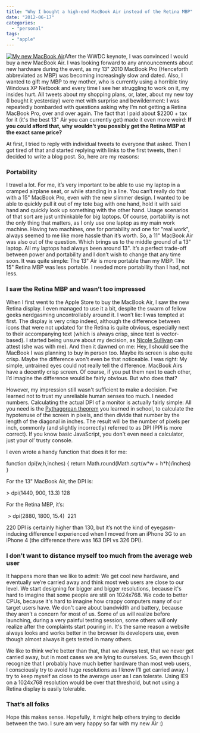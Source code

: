 ```yaml
---
title: "Why I bought a high-end MacBook Air instead of the Retina MBP"
date: "2012-06-17"
categories: 
  - "personal"
tags: 
  - "apple"
---
```


[![](http://lea.verou.me/wp-content/uploads/2012/06/my-mba-300x224.jpg "My new MacBook Air")](http://lea.verou.me/wp-content/uploads/2012/06/my-mba.jpg)After the WWDC keynote, I was convinced I would buy a new MacBook Air. I was looking forward to any announcements about new hardware during the event, as my 13" 2010 MacBook Pro (Henceforth abbreviated as MBP) was becoming increasingly slow and dated. Also, I wanted to gift my MBP to my mother, who is currently using a horrible tiny Windows XP Netbook and every time I see her struggling to work on it, my insides hurt. All tweets about my shopping plans, or, later, about my new toy (I bought it yesterday) were met with surprise and bewilderment: I was repeatedly bombarded with questions asking why I’m not getting a Retina MacBook Pro, over and over again. The fact that I paid about $2200 + tax for it (it's the best 13" Air you can currently get) made it even more weird: **If you could afford that, why wouldn't you possibly get the Retina MBP at the exact same price?**

At first, I tried to reply with individual tweets to everyone that asked. Then I got tired of that and started replying with links to the first tweets, then I decided to write a blog post. So, here are my reasons:

### Portability

I travel a lot. For me, it’s very important to be able to use my laptop in a cramped airplane seat, or while standing in a line. You can’t really do that with a 15" MacBook Pro, even with the new slimmer design. I wanted to be able to quickly pull it out of my tote bag with one hand, hold it with said hand and quickly look up something with the other hand. Usage scenarios of that sort are just unthinkable for big laptops. Of course, portability is not the only thing that matters, as I only use one laptop as my main work machine. Having two machines, one for portability and one for "real work", always seemed to me like more hassle than it’s worth. So, a 11" MacBook Air was also out of the question. Which brings us to the middle ground of a 13" laptop. All my laptops had always been around 13". It’s a perfect trade-off between power and portability and I don’t wish to change that any time soon. It was quite simple: The 13" Air is more portable than my MBP. The 15" Retina MBP was less portable. I needed more portability than I had, not less.

### I saw the Retina MBP and wasn’t too impressed

When I first went to the Apple Store to buy the MacBook Air, I saw the new Retina display. I even managed to use it a bit, despite the swarm of fellow geeks nerdgasming uncontrollably around it. I won’t lie: I was tempted at first. The display is very crisp indeed, although the difference between icons that were not updated for the Retina is quite obvious, especially next to their accompanying text (which is always crisp, since text is vector-based). I started being unsure about my decision, as [Nicole Sullivan](http://www.stubbornella.org/content/) can attest (she was with me). And then it dawned on me: Hey, I should see the MacBook I was planning to buy in person too. Maybe its screen is also quite crisp. Maybe the difference won't even be that noticeable. I was right: My simple, untrained eyes could not really tell the difference. MacBook Airs have a decently crisp screen. Of course, if you put them next to each other, I’d imagine the difference would be fairly obvious. But who does that?

However, my impression still wasn't sufficient to make a decision. I’ve learned not to trust my unreliable human senses too much. I needed numbers. Calculating the actual DPI of a monitor is actually fairly simple: All you need is the [Pythagorean theorem](http://en.wikipedia.org/wiki/Pythagorean_theorem) you learned in school, to calculate the hypotenuse of the screen in pixels, and then divide that number by the length of the diagonal in inches. The result will be the number of pixels per inch, commonly (and slightly incorrectly) referred to as DPI (PPI is more correct). If you know basic JavaScript, you don't even need a calculator, just your ol’ trusty console.

I even wrote a handy function that does it for me:

function dpi(w,h,inches) { return Math.round(Math.sqrt(w\*w + h\*h)/inches) }

For the 13" MacBook Air, the DPI is:

\> dpi(1440, 900, 13.3)
128

For the Retina MBP, it’s:

 > dpi(2880, 1800, 15.4)
 221

220 DPI is certainly higher than 130, but it’s not the kind of eyegasm-inducing difference I experienced when I moved from an iPhone 3G to an iPhone 4 (the difference there was 163 DPI vs 326 DPI).

### I don’t want to distance myself too much from the average web user

It happens more than we like to admit: We get cool new hardware, and eventually we’re carried away and think most web users are close to our level. We start designing for bigger and bigger resolutions, because it's hard to imagine that some people are still on 1024x768. We code to better CPUs, because it's hard to imagine how crappy computers many of our target users have. We don't care about bandwidth and battery, because they aren't a concern for most of us. Some of us will realize before launching, during a very painful testing session, some others will only realize after the complaints start pouring in. It's the same reason a website always looks and works better in the browser its developers use, even though almost always it gets tested in many others.

We like to think we're better than that, that we always test, that we never get carried away, but in most cases we are lying to ourselves. So, even though I recognize that I probably have much better hardware than most web users, I consciously try to avoid huge resolutions as I know I’ll get carried away. I try to keep myself as close to the average user as I can tolerate. Using IE9 on a 1024x768 resolution would be over that threshold, but not using a Retina display is easily tolerable.

### That’s all folks

Hope this makes sense. Hopefully, it might help others trying to decide between the two. I sure am very happy so far with my new Air :)
